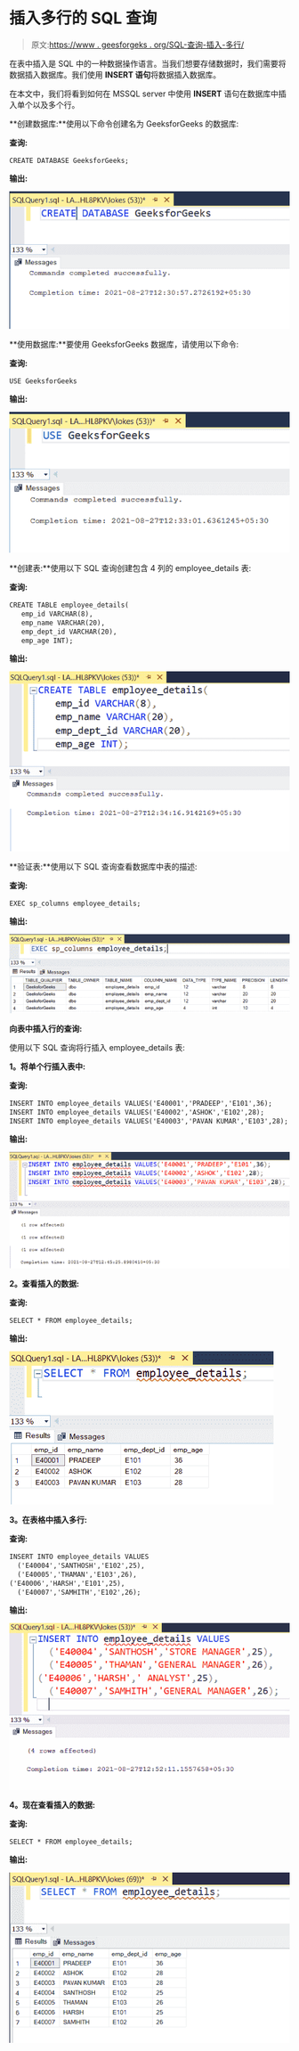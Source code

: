 # 插入多行的 SQL 查询

> 原文:[https://www . geesforgeks . org/SQL-查询-插入-多行/](https://www.geeksforgeeks.org/sql-query-to-insert-multiple-rows/)

在表中插入是 SQL 中的一种数据操作语言。当我们想要存储数据时，我们需要将数据插入数据库。我们使用 **INSERT 语句**将数据插入数据库。

在本文中，我们将看到如何在 MSSQL server 中使用 **INSERT** 语句在数据库中插入单个以及多个行。

**创建数据库:**使用以下命令创建名为 GeeksforGeeks 的数据库:

**查询:**

```
CREATE DATABASE GeeksforGeeks;
```

**输出:**

![](img/468ed2c28a8f492e96d1211bd6b66428.png)

**使用数据库:**要使用 GeeksforGeeks 数据库，请使用以下命令:

**查询:**

```
USE GeeksforGeeks
```

**输出:**

![](img/c937b9b49641250055c4982cd5c25fe2.png)

**创建表:**使用以下 SQL 查询创建包含 4 列的 employee_details 表:

**查询:**

```
CREATE TABLE employee_details(
   emp_id VARCHAR(8),
   emp_name VARCHAR(20),
   emp_dept_id VARCHAR(20),
   emp_age INT);
```

**输出:**

![](img/74f96ff5861604c590273e3fd0208779.png)

**验证表:**使用以下 SQL 查询查看数据库中表的描述:

**查询:**

```
EXEC sp_columns employee_details;
```

**输出:**

![](img/60b32ea3fdabec8619db520d2e525700.png)

**向表中插入行的查询:**

使用以下 SQL 查询将行插入 employee_details 表:

**1。将单个行插入表中:**

**查询:**

```
INSERT INTO employee_details VALUES('E40001','PRADEEP','E101',36);
INSERT INTO employee_details VALUES('E40002','ASHOK','E102',28);
INSERT INTO employee_details VALUES('E40003','PAVAN KUMAR','E103',28); 
```

**输出:**

![](img/511413c6a95486ffe7a2d2ddbfece26d.png)

**2。查看插入的数据:**

**查询:**

```
SELECT * FROM employee_details;
```

**输出:**

![](img/a666c6fcdc2144146058c99f4f2d2b58.png)

**3。在表格中插入多行:**

**查询:**

```
INSERT INTO employee_details VALUES
  ('E40004','SANTHOSH','E102',25),
  ('E40005','THAMAN','E103',26),
('E40006','HARSH','E101',25),
  ('E40007','SAMHITH','E102',26);
```

**输出:**

![](img/cc70589ad9da10fb90759ad04c113dd6.png)

**4。现在查看插入的数据:**

**查询:**

```
SELECT * FROM employee_details;
```

**输出:**

![](img/96408a42100d9cec7c60388b7314f356.png)